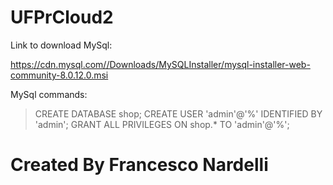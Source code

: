 # UFPrCloud2

Link to download MySql:

https://cdn.mysql.com//Downloads/MySQLInstaller/mysql-installer-web-community-8.0.12.0.msi

MySql commands:

> CREATE DATABASE shop;
> CREATE USER 'admin'@'%' IDENTIFIED BY 'admin';
> GRANT ALL PRIVILEGES ON shop.* TO 'admin'@'%';

# Created By Francesco Nardelli

